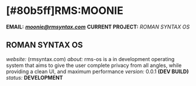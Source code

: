 # [#80b5ff]RMS:MOONIE
**EMAIL:** ***moonie@rmsyntax.com***
**CURRENT PROJECT:** *ROMAN SYNTAX OS*
## ROMAN SYNTAX OS
*website:* (rmsyntax.com)
*about:* rms-os is a in development operating system that aims to give the user complete privacy from all angles, while providing a clean UI, and maximum performance
*version:* 0.0.1 **(DEV BUILD)**
*status:* **DEVELOPMENT**

